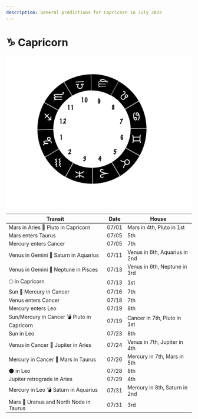 ```yaml
---
description: General predictions for Capricorn in July 2022
---
```


# ♑ Capricorn

![](../../.gitbook/assets/capricorn.png)



| Transit                                     | Date  | House                         |
| ------------------------------------------- | ----- | ----------------------------- |
| Mars in Aries 🔲 Pluto in Capricorn         | 07/01 | Mars in 4th, Pluto in 1st     |
| Mars enters Taurus                          | 07/05 | 5th                           |
| Mercury enters Cancer                       | 07/05 | 7th                           |
| Venus in Gemini 🔺 Saturn in Aquarius       | 07/11 | Venus in 6th, Aquarius in 2nd |
| Venus in Gemini 🔲 Neptune in Pisces        | 07/13 | Venus in 6th, Neptune in 3rd  |
|  🌕 in Capricorn                            | 07/13 | 1st                           |
| Sun 🖤 Mercury in Cancer                    | 07/16 | 7th                           |
| Venus enters Cancer                         | 07/18 | 7th                           |
| Mercury enters Leo                          | 07/19 | 8th                           |
| Sun/Mercury in Cancer 💣 Pluto in Capricorn | 07/19 | Cancer in 7th, Pluto in 1st   |
| Sun in Leo                                  | 07/23 | 8th                           |
| Venus in Cancer 🔲 Jupiter in Aries         | 07/24 | Venus in 7th, Jupiter in 4th  |
| Mercury in Cancer 🔲 Mars in Taurus         | 07/26 | Mercury in 7th, Mars in 5th   |
| 🌑 in Leo                                   | 07/28 | 8th                           |
| Jupiter retrograde in Aries                 | 07/29 | 4th                           |
| Mercury in Leo 💣 Saturn in Aquarius        | 07/31 | Mercury in 8th, Saturn in 2nd |
| Mars 🖤 Uranus and North Node in Taurus     | 07/31 | 3rd                           |





###
